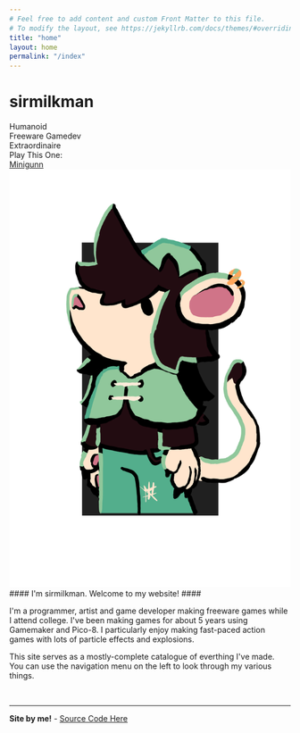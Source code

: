 ```yaml
---
# Feel free to add content and custom Front Matter to this file.
# To modify the layout, see https://jekyllrb.com/docs/themes/#overriding-theme-defaults
title: "home"
layout: home
permalink: "/index"
---
```





# sirmilkman

<div class = "catchphrase" >
	Humanoid <br>
	Freeware Gamedev <br>
	Extraordinaire
</div>

<div class = "latest" >
	Play This One: <br>
	<a href="https://store.steampowered.com/app/3035660/Mini_GUNN/">Minigunn</a>
</div>

<img src="\assets\main\arinLarge.png" alt="Art of Arin by Boombox5" class="arinPortrait">
<div> 

</div>
#### I'm sirmilkman. Welcome to my website! ####

I'm a programmer, artist and game developer making freeware games while I attend college. 
I've been making games for about 5 years using Gamemaker and Pico-8.
I particularly enjoy making fast-paced action games with lots of particle effects and explosions.

This site serves as a mostly-complete catalogue of everthing I've made. You can use the 
navigation menu on the left to look through my various things. 


<div><br><hr></div>

**Site by me!** - <a href="https://github.com/SirMilkman" class="button"> Source Code Here</a>




